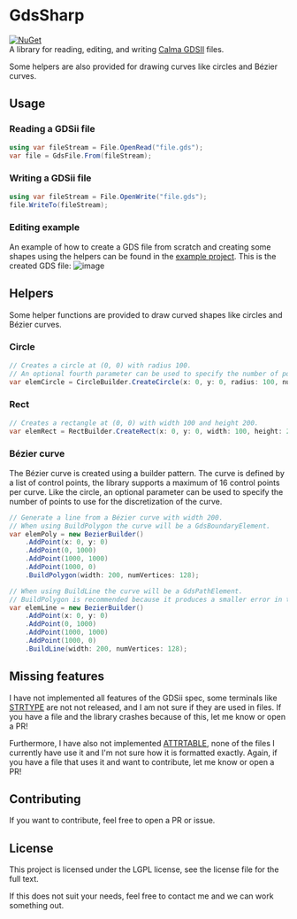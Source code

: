 # GdsSharp

[![NuGet](https://img.shields.io/nuget/v/GdsSharp.svg)](https://www.nuget.org/packages/GdsSharp/)\
A library for reading, editing, and writing [Calma GDSII](https://en.wikipedia.org/wiki/GDSII) files.

Some helpers are also provided for drawing curves like circles and Bézier curves.

## Usage

### Reading a GDSii file

```csharp
using var fileStream = File.OpenRead("file.gds");
var file = GdsFile.From(fileStream);
```

### Writing a GDSii file

```csharp
using var fileStream = File.OpenWrite("file.gds");
file.WriteTo(fileStream);
```

### Editing example

An example of how to create a GDS file from scratch and creating some shapes using the helpers can be found in
the [example project](https://github.com/BorisGerretzen/GdsSharp/blob/master/GdsGenerator/Program.cs).
This is the created GDS file:
![image](https://github.com/user-attachments/assets/0e0e524f-129d-433f-b560-626846b6e991)


## Helpers
Some helper functions are provided to draw curved shapes like circles and Bézier curves.

### Circle
```csharp
// Creates a circle at (0, 0) with radius 100. 
// An optional fourth parameter can be used to specify the number of points to use for the discretization of the circle.
var elemCircle = CircleBuilder.CreateCircle(x: 0, y: 0, radius: 100, numPoints: 128),
```

### Rect

```csharp
// Creates a rectangle at (0, 0) with width 100 and height 200.
var elemRect = RectBuilder.CreateRect(x: 0, y: 0, width: 100, height: 200);
```

### Bézier curve

The Bézier curve is created using a builder pattern. The curve is defined by a list of control points, the library supports a maximum of 16 control points per curve.
Like the circle, an optional parameter can be used to specify the number of points to use for the discretization of the curve.
```csharp
// Generate a line from a Bézier curve with width 200.
// When using BuildPolygon the curve will be a GdsBoundaryElement.
var elemPoly = new BezierBuilder()
    .AddPoint(x: 0, y: 0)
    .AddPoint(0, 1000)
    .AddPoint(1000, 1000)
    .AddPoint(1000, 0)
    .BuildPolygon(width: 200, numVertices: 128);

// When using BuildLine the curve will be a GdsPathElement.
// BuildPolygon is recommended because it produces a smaller error in the curve.
var elemLine = new BezierBuilder()
    .AddPoint(x: 0, y: 0)
    .AddPoint(0, 1000)
    .AddPoint(1000, 1000)
    .AddPoint(1000, 0)
    .BuildLine(width: 200, numVertices: 128);
```

## Missing features

I have not implemented all features of the GDSii spec, some terminals
like [STRTYPE](https://boolean.klaasholwerda.nl/interface/bnf/gdsformat.html#rec_strtype) are not not released, and I am
not sure if they are used in files.
If you have a file and the library crashes because of this, let me know or open a PR!

Furthermore, I have also not
implemented [ATTRTABLE](https://boolean.klaasholwerda.nl/interface/bnf/gdsformat.html#rec_attrtable), none of the files
I currently have use it and I'm not sure how it is formatted exactly.
Again, if you have a file that uses it and want to contribute, let me know or open a PR!

## Contributing

If you want to contribute, feel free to open a PR or issue.

## License

This project is licensed under the LGPL license, see the license file for the full text.

If this does not suit your needs, feel free to contact me and we can work something out.

